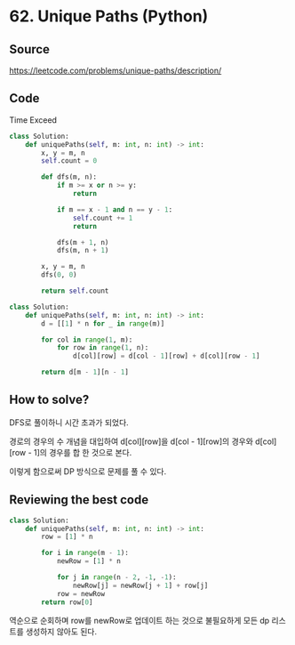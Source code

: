 # 62. Unique Paths (Python)

## Source

https://leetcode.com/problems/unique-paths/description/

## Code

Time Exceed

```python
class Solution:
    def uniquePaths(self, m: int, n: int) -> int:
        x, y = m, n
        self.count = 0

        def dfs(m, n):
            if m >= x or n >= y:
                return

            if m == x - 1 and n == y - 1:
                self.count += 1
                return

            dfs(m + 1, n)
            dfs(m, n + 1)

        x, y = m, n
        dfs(0, 0)

        return self.count
```

```python
class Solution:
    def uniquePaths(self, m: int, n: int) -> int:
        d = [[1] * n for _ in range(m)]

        for col in range(1, m):
            for row in range(1, n):
                d[col][row] = d[col - 1][row] + d[col][row - 1]

        return d[m - 1][n - 1]
```

## How to solve?

DFS로 풀이하니 시간 초과가 되었다.

경로의 경우의 수 개념을 대입하여 d[col][row]을 d[col - 1][row]의 경우와 d[col][row - 1]의 경우를 합 한 것으로 본다.

이렇게 함으로써 DP 방식으로 문제를 풀 수 있다.

## Reviewing the best code

```python
class Solution:
    def uniquePaths(self, m: int, n: int) -> int:
        row = [1] * n

        for i in range(m - 1):
            newRow = [1] * n

            for j in range(n - 2, -1, -1):
                newRow[j] = newRow[j + 1] + row[j]
            row = newRow
        return row[0]
```

역순으로 순회하며 row를 newRow로 업데이트 하는 것으로 불필요하게 모든 dp 리스트를 생성하지 않아도 된다.
